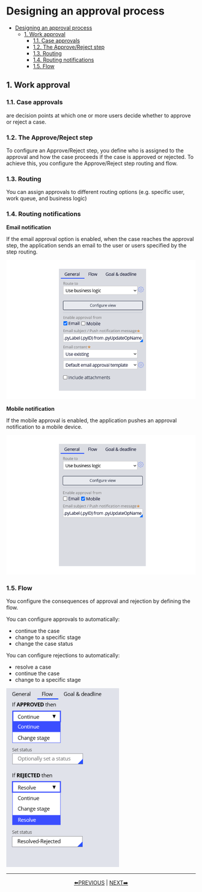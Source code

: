 # Designing an approval process

- [Designing an approval process](#designing-an-approval-process)
    - [1. Work approval](#1-work-approval)
        - [1.1. Case approvals](#11-case-approvals)
        - [1.2. The Approve/Reject step](#12-the-approvereject-step)
        - [1.3. Routing](#13-routing)
        - [1.4. Routing notifications](#14-routing-notifications)
        - [1.5. Flow](#15-flow)

## 1. Work approval

### 1.1. Case approvals

are decision points at which one or more users decide whether to approve or reject a case.

### 1.2. The Approve/Reject step

To configure an Approve/Reject step, you define who is assigned to the approval and how the case proceeds if the case is approved or rejected. To achieve this, you configure the Approve/Reject step routing and flow.

### 1.3. Routing

You can assign approvals to different routing options (e.g. specific user, work queue, and business logic)

### 1.4. Routing notifications

**Email notification**

If the email approval option is enabled, when the case reaches the approval step, the application sends an email to the user or users specified by the step routing.

<img src="../resources/email-notification.png" width=600>

**Mobile notification**

If the mobile approval is enabled, the application pushes an approval notification to a mobile device.

<img src="../resources/mobile-notification.png" width=600>

### 1.5. Flow

You configure the consequences of approval and rejection by defining the flow.

You can configure approvals to automatically:

- continue the case
- change to a specific stage
- change the case status

You can configure rejections to automatically:

- resolve a case
- continue the case
- change to a specific stage

<img src="../resources/approve-reject.png" width=300>

---

<p align=center>
  <a href=[1.8]%20Routing%20assignments%20to%20users.md>⬅️PREVIOUS</a>
  |
  <a href=[1.10]%20Sending%20emails%20during%20case%20processing.md>NEXT➡️</a>
</p>
